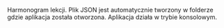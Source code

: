 Harmonogram lekcji.
Plik JSON jest automatycznie tworzony w folderze gdzie aplikacja została otworzona.
Aplikacja działa w trybie konsolowym.
